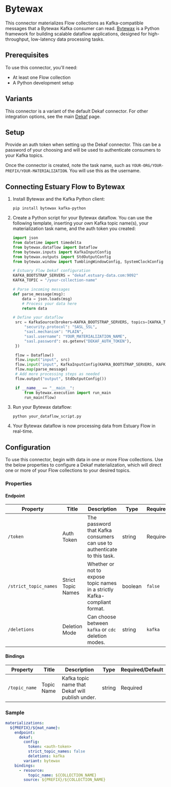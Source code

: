 
# Bytewax

This connector materializes Flow collections as Kafka-compatible messages that a Bytewax Kafka consumer can read. [Bytewax](https://bytewax.io/) is a Python framework for building scalable dataflow applications, designed for
high-throughput, low-latency data processing tasks.

## Prerequisites

To use this connector, you'll need:

* At least one Flow collection
* A Python development setup

## Variants

This connector is a variant of the default Dekaf connector. For other integration options, see the main [Dekaf](dekaf.md) page.

## Setup

Provide an auth token when setting up the Dekaf connector. This can be a password of your choosing and will be used to authenticate consumers to your Kafka topics.

Once the connector is created, note the task name, such as `YOUR-ORG/YOUR-PREFIX/YOUR-MATERIALIZATION`. You will use this as the username.

## Connecting Estuary Flow to Bytewax

1. Install Bytewax and the Kafka Python client:

   ```
   pip install bytewax kafka-python
   ```

2. Create a Python script for your Bytewax dataflow. You can use the following template, inserting your own Kafka topic name(s), your materialization task name, and the auth token you created:

   ```python
   import json
   from datetime import timedelta
   from bytewax.dataflow import Dataflow
   from bytewax.inputs import KafkaInputConfig
   from bytewax.outputs import StdOutputConfig
   from bytewax.window import TumblingWindowConfig, SystemClockConfig

   # Estuary Flow Dekaf configuration
   KAFKA_BOOTSTRAP_SERVERS = "dekaf.estuary-data.com:9092"
   KAFKA_TOPIC = "/your-collection-name"

   # Parse incoming messages
   def parse_message(msg):
       data = json.loads(msg)
       # Process your data here
       return data

   # Define your dataflow
    src = KafkaSource(brokers=KAFKA_BOOTSTRAP_SERVERS, topics=[KAFKA_TOPIC], add_config={
        "security.protocol": "SASL_SSL",
        "sasl.mechanism": "PLAIN",
        "sasl.username": "YOUR_MATERIALIZATION_NAME",
        "sasl.password": os.getenv("DEKAF_AUTH_TOKEN"),
    })

    flow = Dataflow()
    flow.input("input", src)
    flow.input("input", KafkaInputConfig(KAFKA_BOOTSTRAP_SERVERS, KAFKA_TOPIC))
    flow.map(parse_message)
    # Add more processing steps as needed
    flow.output("output", StdOutputConfig())

    if __name__ == "__main__":
        from bytewax.execution import run_main
        run_main(flow)
   ```

3. Run your Bytewax dataflow:

   ```
   python your_dataflow_script.py
   ```

4. Your Bytewax dataflow is now processing data from Estuary Flow in real-time.

## Configuration

To use this connector, begin with data in one or more Flow collections.
Use the below properties to configure a Dekaf materialization, which will direct one or more of your Flow collections to your desired topics.

### Properties

#### Endpoint

| Property | Title | Description | Type | Required/Default |
| --- | --- | --- | --- | --- |
| `/token` | Auth Token | The password that Kafka consumers can use to authenticate to this task. | string | Required |
| `/strict_topic_names` | Strict Topic Names | Whether or not to expose topic names in a strictly Kafka-compliant format. | boolean | `false` |
| `/deletions` | Deletion Mode | Can choose between `kafka` or `cdc` deletion modes. | string | `kafka` |

#### Bindings

| Property | Title | Description | Type | Required/Default |
| --- | --- | --- | --- | --- |
| `/topic_name` | Topic Name | Kafka topic name that Dekaf will publish under. | string | Required |

### Sample

```yaml
materializations:
  ${PREFIX}/${mat_name}:
    endpoint:
      dekaf:
        config:
          token: <auth-token>
          strict_topic_names: false
          deletions: kafka
        variant: bytewax
    bindings:
      - resource:
          topic_name: ${COLLECTION_NAME}
        source: ${PREFIX}/${COLLECTION_NAME}
```
